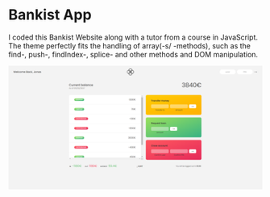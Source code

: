 # Bankist App 

I coded this Bankist Website along with a tutor from a course in JavaScript. 
The theme perfectly fits the handling of array(-s/ -methods), such as the find-, push-, findIndex-, splice- and other methods and DOM manipulation. 

![](images/home.png)

